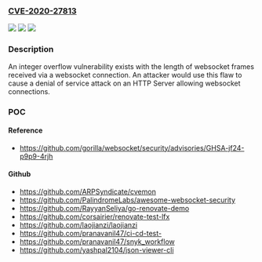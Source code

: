 ### [CVE-2020-27813](https://cve.mitre.org/cgi-bin/cvename.cgi?name=CVE-2020-27813)
![](https://img.shields.io/static/v1?label=Product&message=golang-github-gorilla-websocket&color=blue)
![](https://img.shields.io/static/v1?label=Version&message=github.com%2Fgorilla%2Fwebsocket%20v1.4.1%20&color=brightgreen)
![](https://img.shields.io/static/v1?label=Vulnerability&message=CWE-190-%3ECWE-400&color=brightgreen)

### Description

An integer overflow vulnerability exists with the length of websocket frames received via a websocket connection. An attacker would use this flaw to cause a denial of service attack on an HTTP Server allowing websocket connections.

### POC

#### Reference
- https://github.com/gorilla/websocket/security/advisories/GHSA-jf24-p9p9-4rjh

#### Github
- https://github.com/ARPSyndicate/cvemon
- https://github.com/PalindromeLabs/awesome-websocket-security
- https://github.com/RayyanSeliya/go-renovate-demo
- https://github.com/corsairier/renovate-test-lfx
- https://github.com/laojianzi/laojianzi
- https://github.com/pranavanil47/ci-cd-test-
- https://github.com/pranavanil47/snyk_workflow
- https://github.com/yashpal2104/json-viewer-cli

